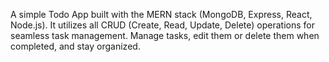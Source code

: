 A simple Todo App built with the MERN stack (MongoDB, Express, React, Node.js). It utilizes all CRUD (Create, Read, Update, Delete) operations for seamless task management. Manage tasks, edit them or delete them when completed, and stay organized.
